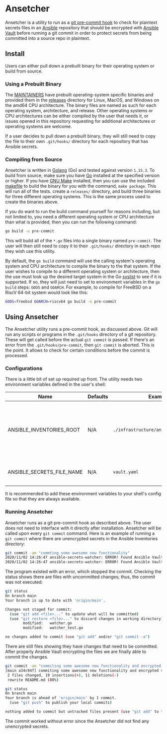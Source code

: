 # Ansetcher

Ansetcher is a utility to run as a [git pre-commit hook](https://git-scm.com/docs/githooks#_pre_commit) to check for plaintext secrets files in an [Ansible](https://docs.ansible.com/) repository that should be encrypted with [Ansible Vault](https://docs.ansible.com/ansible/latest/cli/ansible-vault.html) before running a git commit in order to protect secrets from being committed into a source repo in plaintext.

## Install

Users can either pull down a prebuilt binary for their operating system or build from source.

### Using a Prebuilt Binary
 
The [MAINTAINERS](./MAINTAINERS.md) have prebuilt operating-system specific binaries and provided them in the [releases](./releases) directory for Linux, MacOS, and Windows on the amd64 CPU architecture. The binary files are named as such for each operating system, architecture, and release. Other operating systems or CPU architectures can be either compiled by the user that needs it, or issues opened in this repository requesting for additional architectures or operating systems are welcome.

If a user decides to pull down a prebuilt binary, they will still need to copy the file to their own ```.git/hooks/``` directory for each repository that has Ansible secrets.

### Compiling from Source

Ansetcher is written in [Golang](https://golang.org) (Go) and tested against version ```1.15.3```. To build from source, make sure you have [Go](https://golang.org/dl/) installed at the specified version or higher. If you have [GNU Make](https://www.gnu.org/software/make/) installed, then you can use the included [makefile](./makefile) to build the binary for you with the command, ```make package```. This will run all of the tests. create a ```releases/``` directory, and build three binaries for three different operating systems. This is the same process used to create the binaries above. 

If you do want to run the build command yourself for reasons including, but not limited to, you need a different operating system or CPU architecture than what is provided, then you can run the following command:

```sh
go build -o pre-commit
```

This will build all of the ```*.go``` files into a single binary named ```pre-commit```. The user will then still need to copy it to their ```.git/hooks/``` directory in each repo they wish use this utility. 

By default, the ```go build``` command will use the calling system's operating system and CPU architecture to compile the binary to the that system. If the user wishes to compile to a different operating system or architecture, then the use must look up the desired target system in the Go [syslist](https://github.com/golang/go/blob/master/src/go/build/syslist.go) to see if it is supported. If so, they will just need to set to environment variables in the ```go build``` steps: ```GOOS``` and ```GOARCH```. For example, to compile for FreeBSD on a RiscV 64-bit system would look like this:

```sh
GOOS=freebsd GOARCH=riscv64 go build -o pre-commit
```

## Using Ansetcher

The Ansetcher utility runs a pre-commit hook, as discussed above. Git will run any scripts or programs in the ```.git/hooks``` directory of a git repository. These will get called before the actual ```git commit``` is passed. If there's an error from the ```.git/hooks/pre-commit```, then ```git commit``` is aborted. This is the point. It allows to check for certain conditions before the commit is processed.

### Configurations

There is a little bit of set up required up front. The utility needs two environment variables defined in the user's shell:

| Name | Defaults | Example | Summary |
| --- | --- | --- | --- |
| ANSIBLE_INVENTORIES_ROOT | N/A | `./infrastructure/ansible/inventories` | The location of the directory where Ansible Inventories and their Vault-encrypted secrets are defined in relation to the root of the calling repository. Ansetcher will use this location to search for any secrets that are not encrypted by Ansible Vault. |
| ANSIBLE_SECRETS_FILE_NAME | N/A | `vault.yaml` | The name and file extension of Vault-encrypted files to look for within the *ANSIBLE_INVENTORIES_ROOT*. |

It is recommended to add these environment variables to your shell's config file so that they are always available.

### Running Ansetcher

Ansetcher runs as a git pre-commit hook as described above. The user does not need to interface with it directly after installation. Ansetcher will be called upon every `git commit` command. Here is an example of running a `git commit` where there are unencrypted secrets in the Ansible Inventories directory:

```sh
git commit -am "commting some awesome new functionality"
2020/11/02 14:26:47 ansible-secrets-watcher: ERROR! Found Ansible Vault secrets file in plaintext during commit: infrastructure/ansible/inventories/development/secrets.yml. Please encrypt the file and reattempt to commit.
2020/11/02 14:26:47 ansible-secrets-watcher: ERROR! Found Ansible Vault secrets file in plaintext during commit: infrastructure/ansible/inventories/production/secrets.yml. Please encrypt the file and reattempt to commit.
```

The program existed with an error, which stopped the commit. Checking the status shows there are files with uncommitted changes; thus, the commit was not executed:

```sh
git status
On branch main
Your branch is up to date with 'origin/main'.

Changes not staged for commit:
  (use "git add <file>..." to update what will be committed)
  (use "git restore <file>..." to discard changes in working directory)
        modified:   watcher.go
        modified:   watcher_test.go

no changes added to commit (use "git add" and/or "git commit -a")
```

There are still files showing they have changes that need to be committed. After properly Ansible Vault encrypting the files we are finally able to commit the changes.

```sh
git commit -am "commiting some awesome new functionality and encrypted vault secrets"
[main a34c94f] commiting some awesome new functionality and encrypted vault secrets
 2 files changed, 19 insertions(+), 11 deletions(-)
 rewrite README.md (88%)

git status
On branch main
Your branch is ahead of 'origin/main' by 1 commit.
  (use "git push" to publish your local commits)

nothing added to commit but untracked files present (use "git add" to track)
```

The commit worked without error since the Ansetcher did not find any unencrypted secrets.
